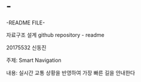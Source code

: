 # -
-README FILE-

자료구조 설계 github repository - readme

20175532 신동진

주제: Smart Navigation

내용: 실시간 교통 상황을 반영하여 가장 빠른 길을 안내한다
